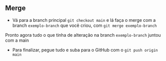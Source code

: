 ## Merge

- Vá para a branch principal `git checkout main` e lá faça o merge com a branch `exemplo-branch` que você criou, com `git merge exemplo-branch`

Pronto agora tudo o que tinha de alteração na branch `exemplo-branch` juntou com a main

- Para finalizar, pegue tudo e suba para o GitHub com o `git push origin main`
